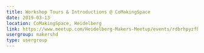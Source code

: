 ```yaml
---
title: Workshop Tours & Introductions @ CoMakingSpace
date: 2019-03-13
location: CoMakingSpace, Heidelberg
link: https://www.meetup.com/Heidelberg-Makers-Meetup/events/rdbrhpyzfbrb/
usergroup: makershd
type: usergroup
---
```


